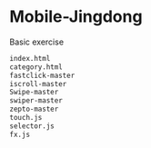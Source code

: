 # Mobile-Jingdong

Basic exercise

``` bash
index.html
category.html
fastclick-master
iscroll-master
Swipe-master
swiper-master
zepto-master
touch.js
selector.js
fx.js
```

